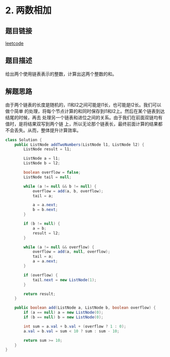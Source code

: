 # 2. 两数相加

## 题目链接

[leetcode](https://leetcode-cn.com/problems/add-two-numbers/)

## 题目描述

给出两个使用链表表示的整数，计算出这两个整数的和。

## 解题思路

由于两个链表的长度是随机的，l1和l2之间可能是l1长，也可能是l2长。我们可以做个简单
的处理，将每个节点计算的和同时保存到l1和l2上。然后在某个链表到达结尾的时候，再去
处理另一个链表和进位之间的关系。由于我们在前面双链均有值时，是将结果双写到两个链
上，所以无论那个链表长，最终前面计算的结果都不会丢失。从而，整体提升计算效率。

```java
class Solution {
    public ListNode addTwoNumbers(ListNode l1, ListNode l2) {
        ListNode result = l1;

        ListNode a = l1;
        ListNode b = l2;

        boolean overflow = false;
        ListNode tail = null;

        while (a != null && b != null) {
            overflow = add(a, b, overflow);
            tail = a;

            a = a.next;
            b = b.next;
        }

        if (b != null) {
            a = b;
            result = l2;
        }

        while (a != null && overflow) {
            overflow = add(a, null, overflow);
            tail = a;
            a = a.next;
        }

        if (overflow) {
            tail.next = new ListNode(1);
        }

        return result;
    }

    public boolean add(ListNode a, ListNode b, boolean overflow) {
        if (a == null) a = new ListNode(0);
        if (b == null) b = new ListNode(0);

        int sum = a.val + b.val + (overflow ? 1 : 0);
        a.val = b.val = sum < 10 ? sum : sum - 10;

        return sum >= 10;
    }
}
```

